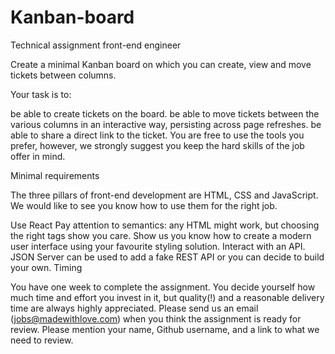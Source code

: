 # Kanban-board

Technical assignment front-end engineer

Create a minimal Kanban board on which you can create, view and move tickets between columns.

Your task is to:

be able to create tickets on the board.
be able to move tickets between the various columns in an interactive way, persisting across page refreshes.
be able to share a direct link to the ticket.
You are free to use the tools you prefer, however, we strongly suggest you keep the hard skills of the job offer in mind.

Minimal requirements

The three pillars of front-end development are HTML, CSS and JavaScript. We would like to see you know how to use them for the right job.

Use React
Pay attention to semantics: any HTML might work, but choosing the right tags show you care.
Show us you know how to create a modern user interface using your favourite styling solution.
Interact with an API. JSON Server can be used to add a fake REST API or you can decide to build your own.
Timing

You have one week to complete the assignment. You decide yourself how much time and effort you invest in it, but quality(!) and a reasonable delivery time are always highly appreciated. Please send us an email (jobs@madewithlove.com) when you think the assignment is ready for review. Please mention your name, Github username, and a link to what we need to review.
